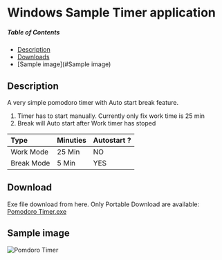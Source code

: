 # Windows Sample Timer application
##### Table of Contents
- [Description](#Description)
- [Downloads](#Download)
- [Sample image](#Sample image)

## Description
A very simple pomodoro timer with Auto start break feature. 
1. Timer has to start manually. Currently only fix work time is 25 min
2. Break will Auto start after Work timer has stoped

| Type       | Minuties | Autostart ?
|:-----------|:---------|:------------
| Work Mode  | 25 Min   | NO
| Break Mode | 5 Min    | YES


## Download  
Exe file download from here. Only Portable Download are available: [Pomodoro Timer.exe](Pomodoro_Timer/bin/Debug/net8.0-windows/Pomodoro_Timer.exe)

## Sample image
![Pomdoro Timer](https://github.com/Arjun8900/Pomodoro-Timer/assets/30146648/7566cc10-ea35-4fbf-8b5d-d2a3eb7c3959)

